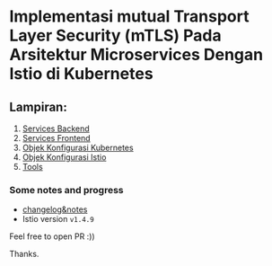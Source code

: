 Implementasi mutual Transport Layer Security (mTLS) Pada Arsitektur Microservices Dengan Istio di Kubernetes
============================================================

## Lampiran:
1. [Services Backend](/backend-flask)
2. [Services Frontend](/frontend-nuxt)
3. [Objek Konfigurasi Kubernetes](/k8s-manifest)
4. [Objek Konfigurasi Istio](/istio-manifest)
5. [Tools](/tool)

### Some notes and progress
- [changelog&notes](./changelog-notes.md)
- Istio version `v1.4.9`

Feel free to open PR :))

Thanks. 




